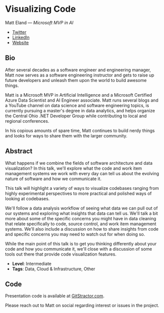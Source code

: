 # Visualizing Code

Matt Eland &mdash; *Microsoft MVP in AI*

- [Twitter](https://twitter.com/IntegerMan)
- [LinkedIn](https://www.linkedin.com/in/matteland/)
- [Website](https://AccessibleAI.dev)

## Bio

After several decades as a software engineer and engineering manager, Matt now serves as a software engineering instructor and gets to raise up future developers and unleash them upon the world to build awesome things.

Matt is a Microsoft MVP in Artificial Intelligence and a Microsoft Certified Azure Data Scientist and AI Engineer associate. Matt runs several blogs and a YouTube channel on data science and software engineering topics, is currently pursuing a master's degree in data analytics, and helps organize the Central Ohio .NET Developer Group while contributing to local and regional conferences.

In his copious amounts of spare time, Matt continues to build nerdy things and looks for ways to share them with the larger community.

## Abstract

What happens if we combine the fields of software architecture and data visualization? In this talk, we'll explore what the code and work item management systems we work with every day can tell us about the evolving nature of software and how we communicate it.

This talk will highlight a variety of ways to visualize codebases ranging from highly experimental perspectives to more practical and polished ways of looking at codebases.

We'll follow a data analysis workflow of seeing what data we can pull out of our systems and exploring what insights that data can tell us. We'll talk a bit more about some of the specific concerns you might have in data cleaning that relate specifically to code, source control, and work item management systems. We'll also include a discussion on how to share insights from code and specific concerns you may need to watch out for when doing so.

While the main point of this talk is to get you thinking differently about your code and how you communicate it, we'll close with a discussion of some tools out there that provide code visualization features.

- **Level**: Intermediate
- **Tags**: Data, Cloud & Infrastructure, Other

 ## Code

Presentation code is available at [GitStractor.com](https://github.com/integerman/gitstractor).

Please reach out to Matt on social regarding interest or issues in the project.
